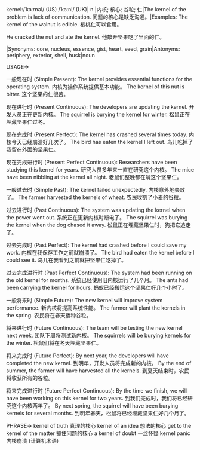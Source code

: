 kernel:/ˈkɜːrnəl/ (US) /ˈkɜːnl/ (UK)| n.|内核; 核心; 谷粒; 仁|The kernel of the problem is lack of communication. 问题的核心是缺乏沟通。|Examples:
The kernel of the walnut is edible.  核桃仁可以食用。

He cracked the nut and ate the kernel. 他敲开坚果吃了里面的仁。

|Synonyms: core, nucleus, essence, gist, heart, seed, grain|Antonyms: periphery, exterior, shell, husk|noun


USAGE->

一般现在时 (Simple Present):
The kernel provides essential functions for the operating system. 内核为操作系统提供基本功能。
The kernel of this nut is bitter.  这个坚果的仁很苦。


现在进行时 (Present Continuous):
The developers are updating the kernel. 开发人员正在更新内核。
The squirrel is burying the kernel for winter. 松鼠正在埋藏坚果仁过冬。


现在完成时 (Present Perfect):
The kernel has crashed several times today. 内核今天已经崩溃好几次了。
The bird has eaten the kernel I left out. 鸟儿吃掉了我留在外面的坚果仁。


现在完成进行时 (Present Perfect Continuous):
Researchers have been studying this kernel for years. 研究人员多年来一直在研究这个内核。
The mice have been nibbling at the kernel all night. 老鼠们整晚都在啃这个坚果仁。


一般过去时 (Simple Past):
The kernel failed unexpectedly. 内核意外地失效了。
The farmer harvested the kernels of wheat. 农民收割了小麦的谷粒。


过去进行时 (Past Continuous):
The system was updating the kernel when the power went out. 系统正在更新内核时断电了。
The squirrel was burying the kernel when the dog chased it away.  松鼠正在埋藏坚果仁时，狗把它追走了。


过去完成时 (Past Perfect):
The kernel had crashed before I could save my work. 内核在我保存工作之前就崩溃了。
The bird had eaten the kernel before I could see it.  鸟儿在我看到之前就把坚果仁吃掉了。


过去完成进行时 (Past Perfect Continuous):
The system had been running on the old kernel for months.  系统已经使用旧内核运行了几个月。
The ants had been carrying the kernel for hours. 蚂蚁已经搬运这个坚果仁好几个小时了。


一般将来时 (Simple Future):
The new kernel will improve system performance. 新内核将提高系统性能。
The farmer will plant the kernels in the spring. 农民将在春天播种谷粒。


将来进行时 (Future Continuous):
The team will be testing the new kernel next week.  团队下周将测试新内核。
The squirrels will be burying kernels for the winter. 松鼠们将在冬天埋藏坚果仁。


将来完成时 (Future Perfect):
By next year, the developers will have completed the new kernel. 到明年，开发人员将完成新的内核。
By the end of summer, the farmer will have harvested all the kernels. 到夏天结束时，农民将收获所有的谷粒。


将来完成进行时 (Future Perfect Continuous):
By the time we finish, we will have been working on this kernel for two years. 到我们完成时，我们将已经研究这个内核两年了。
By next spring, the squirrel will have been burying kernels for several months. 到明年春天，松鼠将已经埋藏坚果仁好几个月了。



PHRASE->
kernel of truth 真理的核心
kernel of an idea 想法的核心
get to the kernel of the matter  抓住问题的核心
a kernel of doubt 一丝怀疑
kernel panic 内核崩溃 (计算机术语)
